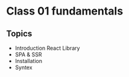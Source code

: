 # Class 01 fundamentals

## Topics

- Introduction React Library
- SPA & SSR
- Installation
- Syntex